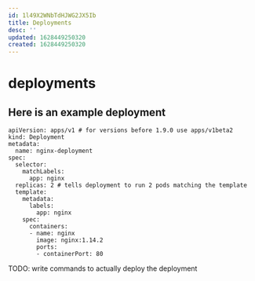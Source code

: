```yaml
---
id: 1l49X2WNbTdHJWG2JX5Ib
title: Deployments
desc: ''
updated: 1628449250320
created: 1628449250320
---
```

# deployments
Here is an example deployment
-----------------------------

    apiVersion: apps/v1 # for versions before 1.9.0 use apps/v1beta2
    kind: Deployment
    metadata:
      name: nginx-deployment
    spec:
      selector:
        matchLabels:
          app: nginx
      replicas: 2 # tells deployment to run 2 pods matching the template
      template:
        metadata:
          labels:
            app: nginx
        spec:
          containers:
          - name: nginx
            image: nginx:1.14.2
            ports:
            - containerPort: 80
    

TODO: write commands to actually deploy the deployment
